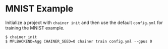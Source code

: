 MNIST Example
==================

Initialize a project with `chainer init` and then use the default `config.yml` for training the MNIST example.

```
$ chainer init
$ MPLBACKEND=Agg CHAINER_SEED=0 chainer train config.yml --gpus 0
```
